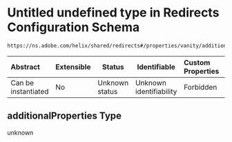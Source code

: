 # Untitled undefined type in Redirects Configuration Schema

```txt
https://ns.adobe.com/helix/shared/redirects#/properties/vanity/additionalProperties
```




| Abstract            | Extensible | Status         | Identifiable            | Custom Properties | Additional Properties | Access Restrictions | Defined In                                                              |
| :------------------ | ---------- | -------------- | ----------------------- | :---------------- | --------------------- | ------------------- | ----------------------------------------------------------------------- |
| Can be instantiated | No         | Unknown status | Unknown identifiability | Forbidden         | Allowed               | none                | [redirects.schema.json\*](redirects.schema.json "open original schema") |

## additionalProperties Type

unknown
